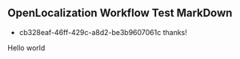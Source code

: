 ## OpenLocalization Workflow Test MarkDown
* cb328eaf-46ff-429c-a8d2-be3b9607061c 
thanks!

Hello world